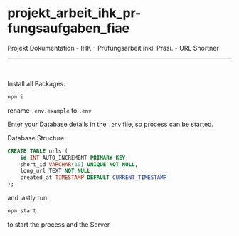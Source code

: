 # projekt_arbeit_ihk_pr-fungsaufgaben_fiae
Projekt Dokumentation - IHK - Prüfungsarbeit inkl. Präsi. - URL Shortner

---
\
\
Install all Packages:

```js
npm i
```

rename `.env.example` to `.env`

Enter your Database details in the `.env` file, so process can be started.

Database Structure:

```sql
CREATE TABLE urls (
    id INT AUTO_INCREMENT PRIMARY KEY,
    short_id VARCHAR(10) UNIQUE NOT NULL,
    long_url TEXT NOT NULL,
    created_at TIMESTAMP DEFAULT CURRENT_TIMESTAMP
);
```

and lastly run:

```js
npm start
```

to start the process and the Server
